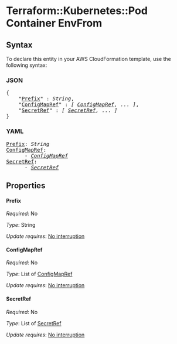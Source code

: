 # Terraform::Kubernetes::Pod Container EnvFrom

## Syntax

To declare this entity in your AWS CloudFormation template, use the following syntax:

### JSON

<pre>
{
    "<a href="#prefix" title="Prefix">Prefix</a>" : <i>String</i>,
    "<a href="#configmapref" title="ConfigMapRef">ConfigMapRef</a>" : <i>[ <a href="container-envfrom-configmapref.md">ConfigMapRef</a>, ... ]</i>,
    "<a href="#secretref" title="SecretRef">SecretRef</a>" : <i>[ <a href="container-envfrom-secretref.md">SecretRef</a>, ... ]</i>
}
</pre>

### YAML

<pre>
<a href="#prefix" title="Prefix">Prefix</a>: <i>String</i>
<a href="#configmapref" title="ConfigMapRef">ConfigMapRef</a>: <i>
      - <a href="container-envfrom-configmapref.md">ConfigMapRef</a></i>
<a href="#secretref" title="SecretRef">SecretRef</a>: <i>
      - <a href="container-envfrom-secretref.md">SecretRef</a></i>
</pre>

## Properties

#### Prefix

_Required_: No

_Type_: String

_Update requires_: [No interruption](https://docs.aws.amazon.com/AWSCloudFormation/latest/UserGuide/using-cfn-updating-stacks-update-behaviors.html#update-no-interrupt)

#### ConfigMapRef

_Required_: No

_Type_: List of <a href="container-envfrom-configmapref.md">ConfigMapRef</a>

_Update requires_: [No interruption](https://docs.aws.amazon.com/AWSCloudFormation/latest/UserGuide/using-cfn-updating-stacks-update-behaviors.html#update-no-interrupt)

#### SecretRef

_Required_: No

_Type_: List of <a href="container-envfrom-secretref.md">SecretRef</a>

_Update requires_: [No interruption](https://docs.aws.amazon.com/AWSCloudFormation/latest/UserGuide/using-cfn-updating-stacks-update-behaviors.html#update-no-interrupt)

